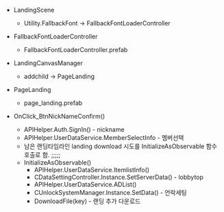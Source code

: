 
- LandingScene
	- Utility.FallbackFont -> FallbackFontLoaderController


- FallbackFontLoaderController
	- FallbackFontLoaderController.prefab


- LandingCanvasManager
	- addchild -> PageLanding


- PageLanding
	- page_landing.prefab


- OnClick_BtnNickNameConfirm()
	- APIHelper.Auth.SignIn() - nickname
	- APIHelper.UserDataService.MemberSelectInfo - 멤버선택 
	- 남은 랜딩타임라인 landing download 시도를 InitializeAsObservable 함수호출로 함. ;;;;;
	- InitializeAsObservable()
		- APIHelper.UserDataService.ItemlistInfo()
		- CDataSettingController.Instance.SetServerData() - lobbytop
		- APIHelper.UserDataService.ADList() 
		- CUnlockSystemManager.Instance.SetData() - 언락세팅
		- DownloadFile(key) -  랜딩 추가 다운로드